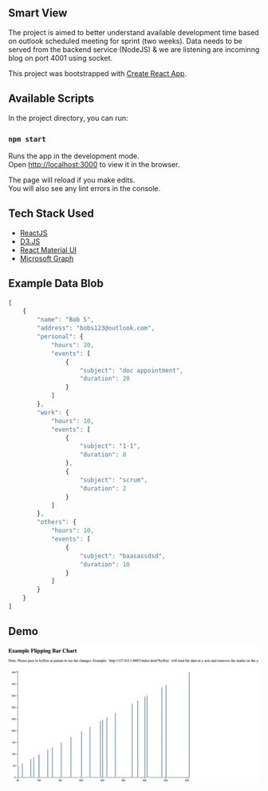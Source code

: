 ## Smart View 

The project is aimed to better understand available development time based on outlook scheduled meeting for sprint (two weeks). Data needs to be served from the backend service (NodeJS) & we are listening are incominng blog on port 4001 using socket.

This project was bootstrapped with [Create React App](https://github.com/facebook/create-react-app).

## Available Scripts

In the project directory, you can run:

### `npm start`

Runs the app in the development mode.<br>
Open [http://localhost:3000](http://localhost:3000) to view it in the browser.

The page will reload if you make edits.<br>
You will also see any lint errors in the console.

## Tech Stack Used 
- [ReactJS](https://reactjs.org/)
- [D3.JS](https://d3js.org/)
- [React Material UI](https://material-ui.com/)
- [Microsoft Graph](https://developer.microsoft.com/en-us/graph/graph-explorer#)

## Example Data Blob 
```javascript 
[
    {
        "name": "Bob S",
        "address": "bobs123@outlook.com",
        "personal": {
            "hours": 20,
            "events": [
                {
                    "subject": "doc appointment",
                    "duration": 20
                }
            ]
        },
        "work": {
            "hours": 10,
            "events": [
                {
                    "subject": "1-1",
                    "duration": 8
                },
                {
                    "subject": "scrum",
                    "duration": 2
                }
            ]
        },
        "others": {
            "hours": 10,
            "events": [
                {
                    "subject": "baasassdsd",
                    "duration": 10
                }
            ]
        }
    }
]
```

## Demo 
![](https://github.com/citta-lab/d3-react/blob/master/examples/barChart/gif/flipBars.gif)

